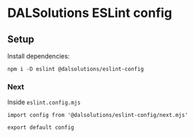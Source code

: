 # DALSolutions ESLint config

## Setup

Install dependencies:
```
npm i -D eslint @dalsolutions/eslint-config
```

### Next

Inside `eslint.config.mjs`
```
import config from '@dalsolutions/eslint-config/next.mjs'

export default config
```

